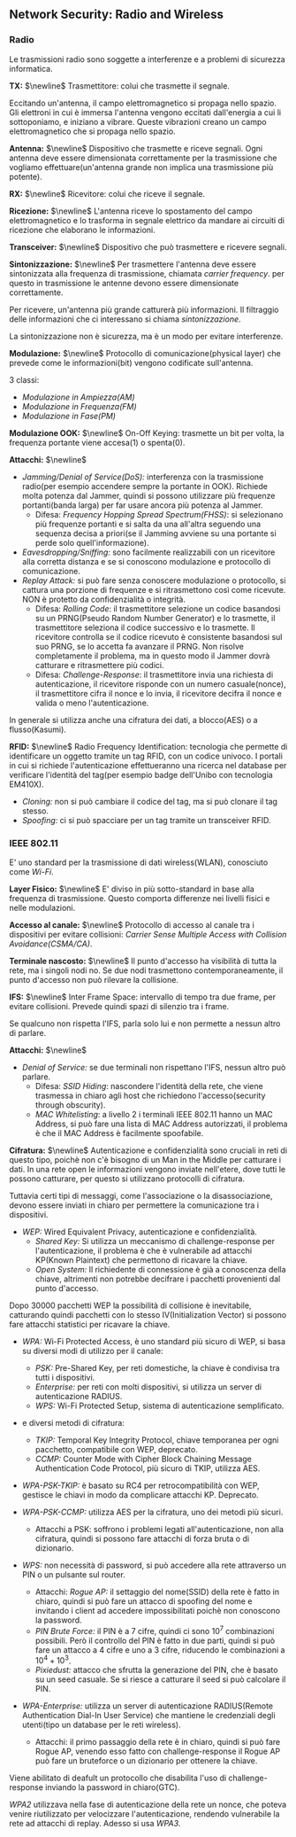 ## Network Security: Radio and Wireless
### Radio
Le trasmissioni radio sono soggette a interferenze e a problemi di sicurezza informatica.

**TX:** $\newline$
Trasmettitore: colui che trasmette il segnale.

Eccitando un'antenna, il campo elettromagnetico si propaga nello spazio. Gli elettroni in cui è immersa l'antenna vengono eccitati dall'energia a cui li sottoponiamo, e iniziano a vibrare. Queste vibrazioni creano un campo elettromagnetico che si propaga nello spazio.

**Antenna:** $\newline$
Dispositivo che trasmette e riceve segnali.
Ogni antenna deve essere dimensionata correttamente per la trasmissione che vogliamo effettuare(un'antenna grande non implica una trasmissione più potente).

**RX:** $\newline$
Ricevitore: colui che riceve il segnale.

**Ricezione:** $\newline$
L'antenna riceve lo spostamento del campo elettromagnetico e lo trasforma in segnale elettrico da mandare ai circuiti di ricezione che elaborano le informazioni.

**Transceiver:** $\newline$
Dispositivo che può trasmettere e ricevere segnali.

**Sintonizzazione:** $\newline$
Per trasmettere l'antenna deve essere sintonizzata alla frequenza di trasmissione, chiamata *carrier frequency*. per questo in trasmissione le antenne devono essere dimensionate correttamente.

Per ricevere, un'antenna più grande catturerà più informazioni. Il filtraggio delle informazioni che ci interessano si chiama *sintonizzazione*.

La sintonizzazione non è sicurezza, ma è un modo per evitare interferenze.

**Modulazione:** $\newline$
Protocollo di comunicazione(physical layer) che prevede come le informazioni(bit) vengono codificate sull'antenna.

3 classi:
- *Modulazione in Ampiezza(AM)*
- *Modulazione in Frequenza(FM)*
- *Modulazione in Fase(PM)*

**Modulazione OOK:** $\newline$
On-Off Keying: trasmette un bit per volta, la frequenza portante viene accesa(1) o spenta(0).

**Attacchi:** $\newline$
- *Jamming/Denial of Service(DoS):* interferenza con la trasmissione radio(per esempio accendere sempre la portante in OOK). Richiede molta potenza dal Jammer, quindi si possono utilizzare più frequenze portanti(banda larga) per far usare ancora più potenza al Jammer.
    - Difesa: *Frequency Hopping Spread Spectrum(FHSS)*: si selezionano più frequenze portanti e si salta da una all'altra seguendo una sequenza decisa a priori(se il Jamming avviene su una portante si perde solo quell'informazione).
- *Eavesdropping/Sniffing:* sono facilmente realizzabili con un ricevitore alla corretta distanza e se si conoscono modulazione e protocollo di comunicazione.
- *Replay Attack:* si può fare senza conoscere modulazione o protocollo, si cattura una porzione di frequenze e si ritrasmettono così come ricevute. NON è protetto da confidenzialità o integrità.
    - Difesa: *Rolling Code*: il trasmettitore selezione un codice basandosi su un PRNG(Pseudo Random Number Generator) e lo trasmette, il trasmettitore seleziona il codice successivo e lo trasmette. Il ricevitore controlla se il codice ricevuto è consistente basandosi sul suo PRNG, se lo accetta fa avanzare il PRNG. Non risolve completamente il problema, ma in questo modo il Jammer dovrà catturare e ritrasmettere più codici.
    - Difesa: *Challenge-Response*: il trasmettitore invia una richiesta di autenticazione, il ricevitore risponde con un numero casuale(nonce), il trasmettitore cifra il nonce e lo invia, il ricevitore decifra il nonce e valida o meno l'autenticazione.

In generale si utilizza anche una cifratura dei dati, a blocco(AES) o a flusso(Kasumi).

**RFID:** $\newline$
Radio Frequency Identification: tecnologia che permette di identificare un oggetto tramite un tag RFID, con un codice univoco. I portali in cui si richiede l'autenticazione effettueranno una ricerca nel database per verificare l'identità del tag(per esempio badge dell'Unibo con tecnologia EM410X).

- *Cloning:* non si può cambiare il codice del tag, ma si può clonare il tag stesso.
- *Spoofing:* ci si può spacciare per un tag tramite un transceiver RFID.

### IEEE 802.11
E' uno standard per la trasmissione di dati wireless(WLAN), conosciuto come *Wi-Fi*.

**Layer Fisico:** $\newline$
E' diviso in più sotto-standard in base alla frequenza di trasmissione. Questo comporta differenze nei livelli fisici e nelle modulazioni.

**Accesso al canale:** $\newline$
Protocollo di accesso al canale tra i dispositivi per evitare collisioni: *Carrier Sense Multiple Access with Collision Avoidance(CSMA/CA)*.

**Terminale nascosto:** $\newline$
Il punto d'accesso ha visibilità di tutta la rete, ma i singoli nodi no. Se due nodi trasmettono contemporaneamente, il punto d'accesso non può rilevare la collisione.

**IFS:** $\newline$
Inter Frame Space: intervallo di tempo tra due frame, per evitare collisioni.
Prevede quindi spazi di silenzio tra i frame.

Se qualcuno non rispetta l'IFS, parla solo lui e non permette a nessun altro di parlare.

**Attacchi:** $\newline$
- *Denial of Service:* se due terminali non rispettano l'IFS, nessun altro può parlare.
    - Difesa: *SSID Hiding*: nascondere l'identità della rete, che viene trasmessa in chiaro agli host che richiedono l'accesso(security through obscurity).
    - *MAC Whitelisting*: a livello 2 i terminali IEEE 802.11 hanno un MAC Address, si può fare una lista di MAC Address autorizzati, il problema è che il MAC Address è facilmente spoofabile.
    
**Cifratura:** $\newline$
Autenticazione e confidenzialità sono cruciali in reti di questo tipo, poichè non c'è bisogno di un Man in the Middle per catturare i dati. In una rete open le informazioni vengono inviate nell'etere, dove tutti le possono catturare, per questo si utilizzano protocolli di cifratura.

Tuttavia certi tipi di messaggi, come l'associazione o la disassociazione, devono essere inviati in chiaro per permettere la comunicazione tra i dispositivi.

- *WEP:* Wired Equivalent Privacy, autenticazione e confidenzialità. 
    - *Shared Key:* Si utilizza un meccanismo di challenge-response per l'autenticazione, il problema è che è vulnerabile ad attacchi KP(Known Plaintext) che permettono di ricavare la chiave.
    - *Open System:* Il richiedente di connessione è già a conoscenza della chiave, altrimenti non potrebbe decifrare i pacchetti provenienti dal punto d'accesso.

Dopo 30000 pacchetti WEP la possibilità di collisione è inevitabile, catturando quindi pacchetti con lo stesso IV(Initialization Vector) si possono fare attacchi statistici per ricavare la chiave.

- *WPA:* Wi-Fi Protected Access, è uno standard più sicuro di WEP, si basa su diversi modi di utilizzo per il canale:
    - *PSK:* Pre-Shared Key, per reti domestiche, la chiave è condivisa tra tutti i dispositivi.
    - *Enterprise:* per reti con molti dispositivi, si utilizza un server di autenticazione RADIUS.
    - *WPS:* Wi-Fi Protected Setup, sistema di autenticazione semplificato.
- e diversi metodi di cifratura:
    - *TKIP:* Temporal Key Integrity Protocol, chiave temporanea per ogni pacchetto, compatibile con WEP, deprecato.
    - *CCMP:* Counter Mode with Cipher Block Chaining Message Authentication Code Protocol, più sicuro di TKIP, utilizza AES.

- *WPA-PSK-TKIP:* è basato su RC4 per retrocompatibilità con WEP, gestisce le chiavi in modo da complicare attacchi KP. Deprecato.
- *WPA-PSK-CCMP:* utilizza AES per la cifratura, uno dei metodi più sicuri.
    - Attacchi a PSK: soffrono i problemi legati all'autenticazione, non alla cifratura, quindi si possono fare attacchi di forza bruta o di dizionario.

- *WPS:* non necessità di password, si può accedere alla rete attraverso un PIN o un pulsante sul router.
    - Attacchi: *Rogue AP:* il settaggio del nome(SSID) della rete è fatto in chiaro, quindi si può fare un attacco di spoofing del nome e invitando i client ad accedere impossibilitati poichè non conoscono la password.
    - *PIN Brute Force:* il PIN è a 7 cifre, quindi ci sono $10^7$ combinazioni possibili. Però il controllo del PIN è fatto in due parti, quindi si può fare un attacco a 4 cifre e uno a 3 cifre, riducendo le combinazioni a $10^4 + 10^3$.
    - *Pixiedust:* attacco che sfrutta la generazione del PIN, che è basato su un seed casuale. Se si riesce a catturare il seed si può calcolare il PIN.

- *WPA-Enterprise:* utilizza un server di autenticazione RADIUS(Remote Authentication Dial-In User Service) che mantiene le credenziali degli utenti(tipo un database per le reti wireless).
    - Attacchi: il primo passaggio della rete è in chiaro, quindi si può fare Rogue AP, venendo esso fatto con challenge-response il Rogue AP può fare un bruteforce o un dizionario per ottenere la chiave.

Viene abilitato di deafult un protocollo che disabilita l'uso di challenge-response inviando la password in chiaro(GTC).

*WPA2* utilizzava nella fase di autenticazione della rete un nonce, che poteva venire riutilizzato per velocizzare l'autenticazione, rendendo vulnerabile la rete ad attacchi di replay. Adesso si usa *WPA3*.





